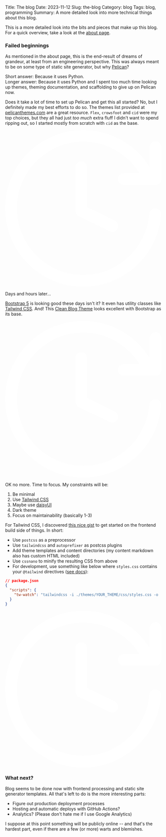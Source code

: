 Title: The blog
Date: 2023-11-12
Slug: the-blog
Category: blog
Tags: blog, programming
Summary: A more detailed look into more technical things about this blog.

This is a more detailed look into the bits and pieces that make up this blog. For a quick overview,
take a look at the [about page]({filename}/pages/about.md).

### Failed beginnings

As mentioned in the about page, this is the end-result of dreams of grandeur, at least from an
engineering perspective. This was always meant to be on some type of static site generator, but
why [Pelican](https://getpelican.com/)?

Short answer: Because it uses Python. <br />
Longer answer: Because it uses Python and I spent too much time looking up themes, theming
documentation, and scaffolding to give up on Pelican now.

Does it take a lot of time to set up Pelican and get this all started? No, but I definitely made my
best efforts to do so. The themes list provided at [pelicanthemes.com](https://pelicanthemes.com/)
are a great resource. `Flex`, `crowsfoot` and `cid` were my top choices, but they all had just _too
much_ extra fluff I didn't want to spend ripping out, so I started mostly from scratch with `cid` as
the base.

<div class="flex justify-center align-items-center">
<svg class="fill-current h-5 w-5" clip-rule="evenodd" fill-rule="evenodd" stroke-linejoin="round" stroke-miterlimit="2" viewBox="0 0 24 24.001" xmlns="http://www.w3.org/2000/svg">
<path d="m22.196 5.6726c-2.1185-3.4041-5.8947-5.6726-10.197-5.6726-6.6233 0-11.999 5.3773-11.999 11.999 0 6.6245 5.3761 12.002 11.999 12.002 6.2956 0 11.466-4.8588 11.962-11.028 0.02881-0.36249-0.22686-0.97344-0.89902-0.97344-0.46932 0-0.85822 0.36009-0.89662 0.82821-0.4213 5.2441-4.8156 9.3731-10.167 9.3731-5.6294 0-10.199-4.5707-10.199-10.201 0-5.6282 4.5695-10.199 10.199-10.199 3.6453 0 6.8465 1.9169 8.6494 4.7952l-2.3898 6e-3c-0.49692 0-0.90022 0.4033-0.90022 0.90022s0.4033 0.90023 0.90022 0.90023h4.8408c0.49692 0 0.90022-0.4033 0.90022-0.90023v-4.86c0-0.49692-0.4033-0.90022-0.90022-0.90022s-0.90022 0.4021-0.90022 0.90022zm-11.405 0.025206 0.0084 6.6773c0 0.34569 0.19805 0.66016 0.50893 0.8102l4.7748 2.3142c0.44771 0.21605 0.98545 0.02881 1.2015-0.4189 0.21605-0.44771 0.02881-0.98545-0.4189-1.2015l-4.2671-2.0705-0.0072-6.1131c0-0.49692-0.4045-0.90023-0.90022-0.89902-0.49692 0-0.90022 0.4045-0.90022 0.90143z" fill="#fff" fill-rule="nonzero" stroke-width="1.2003"/>
</svg>
</div>

Days and hours later...

[Bootstrap 5](https://getbootstrap.com/) is looking good these days isn't it? It even has utility
classes like [Tailwind CSS](https://tailwindcss.com/). And!
This [Clean Blog Theme](https://startbootstrap.com/previews/clean-blog) looks excellent with
Bootstrap as its base.

<div class="flex justify-center align-items-center">
<svg class="fill-current h-5 w-5" clip-rule="evenodd" fill-rule="evenodd" stroke-linejoin="round" stroke-miterlimit="2" viewBox="0 0 24 24.001" xmlns="http://www.w3.org/2000/svg">
<path d="m22.196 5.6726c-2.1185-3.4041-5.8947-5.6726-10.197-5.6726-6.6233 0-11.999 5.3773-11.999 11.999 0 6.6245 5.3761 12.002 11.999 12.002 6.2956 0 11.466-4.8588 11.962-11.028 0.02881-0.36249-0.22686-0.97344-0.89902-0.97344-0.46932 0-0.85822 0.36009-0.89662 0.82821-0.4213 5.2441-4.8156 9.3731-10.167 9.3731-5.6294 0-10.199-4.5707-10.199-10.201 0-5.6282 4.5695-10.199 10.199-10.199 3.6453 0 6.8465 1.9169 8.6494 4.7952l-2.3898 6e-3c-0.49692 0-0.90022 0.4033-0.90022 0.90022s0.4033 0.90023 0.90022 0.90023h4.8408c0.49692 0 0.90022-0.4033 0.90022-0.90023v-4.86c0-0.49692-0.4033-0.90022-0.90022-0.90022s-0.90022 0.4021-0.90022 0.90022zm-11.405 0.025206 0.0084 6.6773c0 0.34569 0.19805 0.66016 0.50893 0.8102l4.7748 2.3142c0.44771 0.21605 0.98545 0.02881 1.2015-0.4189 0.21605-0.44771 0.02881-0.98545-0.4189-1.2015l-4.2671-2.0705-0.0072-6.1131c0-0.49692-0.4045-0.90023-0.90022-0.89902-0.49692 0-0.90022 0.4045-0.90022 0.90143z" fill="#fff" fill-rule="nonzero" stroke-width="1.2003"/>
</svg>
</div>

OK no more. Time to focus. My constraints will be:

1. Be minimal
2. Use [Tailwind CSS](https://tailwindcss.com/)
3. Maybe use [daisyUI](https://daisyui.com/)
4. Dark theme
5. Focus on maintainability (basically 1-3)

For Tailwind CSS, I
discovered [this nice gist](https://gist.github.com/jorritfolmer/1987cd125ec4072f3c454a5b8ab2e345)
to get started on the frontend build side of things. In short:

* Use `postcss` as a preprocessor
* Use `tailwindcss` and `autoprefixer` as postcss plugins
* Add theme templates and content directories (my content markdown also has custom HTML included)
* Use `cssnano` to minify the resulting CSS from above
* For development, use something like below where `styles.css` contains your `@tailwind`
  directives ([see docs](https://tailwindcss.com/docs/installation)):

```json
// package.json
{
  "scripts": {
    "tw-watch": "tailwindcss -i ./themes/YOUR_THEME/css/styles.css -o ./themes/YOUR_THEME/static/css/styles.css --watch"
  }
}
```

<div class="flex justify-center align-items-center">
<svg class="fill-current h-5 w-5" clip-rule="evenodd" fill-rule="evenodd" stroke-linejoin="round" stroke-miterlimit="2" viewBox="0 0 24 24.001" xmlns="http://www.w3.org/2000/svg">
<path d="m22.196 5.6726c-2.1185-3.4041-5.8947-5.6726-10.197-5.6726-6.6233 0-11.999 5.3773-11.999 11.999 0 6.6245 5.3761 12.002 11.999 12.002 6.2956 0 11.466-4.8588 11.962-11.028 0.02881-0.36249-0.22686-0.97344-0.89902-0.97344-0.46932 0-0.85822 0.36009-0.89662 0.82821-0.4213 5.2441-4.8156 9.3731-10.167 9.3731-5.6294 0-10.199-4.5707-10.199-10.201 0-5.6282 4.5695-10.199 10.199-10.199 3.6453 0 6.8465 1.9169 8.6494 4.7952l-2.3898 6e-3c-0.49692 0-0.90022 0.4033-0.90022 0.90022s0.4033 0.90023 0.90022 0.90023h4.8408c0.49692 0 0.90022-0.4033 0.90022-0.90023v-4.86c0-0.49692-0.4033-0.90022-0.90022-0.90022s-0.90022 0.4021-0.90022 0.90022zm-11.405 0.025206 0.0084 6.6773c0 0.34569 0.19805 0.66016 0.50893 0.8102l4.7748 2.3142c0.44771 0.21605 0.98545 0.02881 1.2015-0.4189 0.21605-0.44771 0.02881-0.98545-0.4189-1.2015l-4.2671-2.0705-0.0072-6.1131c0-0.49692-0.4045-0.90023-0.90022-0.89902-0.49692 0-0.90022 0.4045-0.90022 0.90143z" fill="#fff" fill-rule="nonzero" stroke-width="1.2003"/>
</svg>
</div>

### What next?

Blog seems to be done now with frontend processing and static site generator templates. All that's
left to do is the more interesting parts:

* Figure out production deployment processes
* Hosting and automatic deploys with GitHub Actions?
* Analytics? (Please don't hate me if I use Google Analytics)

I suppose at this point something will be publicly online -- and that's the hardest part, even if
there are a few (or more) warts and blemishes.